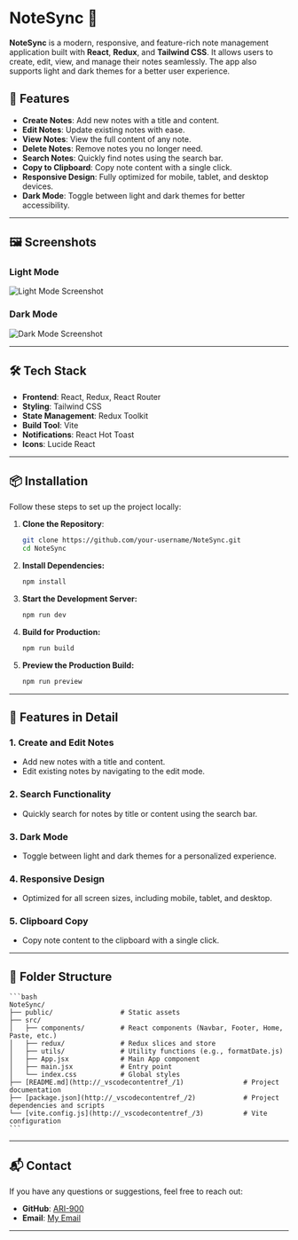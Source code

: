 # NoteSync 📝

**NoteSync** is a modern, responsive, and feature-rich note management application built with **React**, **Redux**, and **Tailwind CSS**. It allows users to create, edit, view, and manage their notes seamlessly. The app also supports light and dark themes for a better user experience.

## 🚀 Features

- **Create Notes**: Add new notes with a title and content.
- **Edit Notes**: Update existing notes with ease.
- **View Notes**: View the full content of any note.
- **Delete Notes**: Remove notes you no longer need.
- **Search Notes**: Quickly find notes using the search bar.
- **Copy to Clipboard**: Copy note content with a single click.
- **Responsive Design**: Fully optimized for mobile, tablet, and desktop devices.
- **Dark Mode**: Toggle between light and dark themes for better accessibility.

---

## 🖼️ Screenshots

### Light Mode
![Light Mode Screenshot](https://via.placeholder.com/800x400?text=Light+Mode+Screenshot)

### Dark Mode
![Dark Mode Screenshot](https://via.placeholder.com/800x400?text=Dark+Mode+Screenshot)

---

## 🛠️ Tech Stack

- **Frontend**: React, Redux, React Router
- **Styling**: Tailwind CSS
- **State Management**: Redux Toolkit
- **Build Tool**: Vite
- **Notifications**: React Hot Toast
- **Icons**: Lucide React

---

## 📦 Installation

Follow these steps to set up the project locally:

1. **Clone the Repository**:
   ```bash
   git clone https://github.com/your-username/NoteSync.git
   cd NoteSync
   ```
2. **Install Dependencies:**
    ```bash
    npm install
    ```
3. **Start the Development Server:**
    ```bash
    npm run dev
    ```
4. **Build for Production:**
    ```bash
    npm run build
    ```
4. **Preview the Production Build:**
    ```bash
    npm run preview
    ```


---

## 🌟 Features in Detail

### 1. **Create and Edit Notes**
- Add new notes with a title and content.
- Edit existing notes by navigating to the edit mode.

### 2. **Search Functionality**
- Quickly search for notes by title or content using the search bar.

### 3. **Dark Mode**
- Toggle between light and dark themes for a personalized experience.

### 4. **Responsive Design**
- Optimized for all screen sizes, including mobile, tablet, and desktop.

### 5. **Clipboard Copy**
- Copy note content to the clipboard with a single click.


---

## 📂 Folder Structure
    ```bash
    NoteSync/
    ├── public/                 # Static assets
    ├── src/
    │   ├── components/         # React components (Navbar, Footer, Home, Paste, etc.)
    │   ├── redux/              # Redux slices and store
    │   ├── utils/              # Utility functions (e.g., formatDate.js)
    │   ├── App.jsx             # Main App component
    │   ├── main.jsx            # Entry point
    │   └── index.css           # Global styles
    ├── [README.md](http://_vscodecontentref_/1)               # Project documentation
    ├── [package.json](http://_vscodecontentref_/2)            # Project dependencies and scripts
    └── [vite.config.js](http://_vscodecontentref_/3)          # Vite configuration
    ```

---

## 📬 Contact

If you have any questions or suggestions, feel free to reach out:

- **GitHub**: [ARI-900](https://github.com/ARI-900/)
- **Email**: [My Email](mailto:arichowdhury900@gmail.com)

---